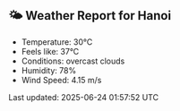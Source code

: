 <!-- WEATHER-START -->
## 🌤 Weather Report for Hanoi

- Temperature: 30°C
- Feels like: 37°C
- Conditions: overcast clouds
- Humidity: 78%
- Wind Speed: 4.15 m/s

Last updated: 2025-06-24 01:57:52 UTC
<!-- WEATHER-END -->
